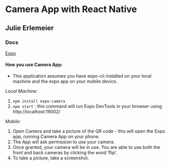 # Camera App with React Native 

## Julie Erlemeier

### Docs
[Expo](https://docs.expo.io/versions/latest/sdk/camera/)

#### How you use Camera App: 

* This application assumes you have expo-cli installed on your local machine and the expo app on your mobile device.  

*Local Machine:*
1. `npm install expo-camera`
2. `npm start` : this command will run Expo DevTools in your browser using http://localhost:19002/

*Mobile:*
1. Open Camera and take a picture of the QR code - this will open the Expo app, running Camera App on your phone.
2. The App will ask permission to use your camera.
3. Once granted, your camera will be in use. You are able to use both the front and back cameras by clicking the word ‘flip’.
4. To take a picture, take a screenshot.
